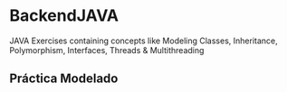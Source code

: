 # BackendJAVA
JAVA Exercises containing concepts like Modeling Classes, Inheritance, Polymorphism, Interfaces, Threads &amp; Multithreading
## Práctica Modelado
